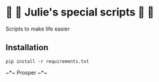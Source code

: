 # :sparkling_heart: :sparkling_heart: Julie's special scripts :sparkling_heart: :sparkling_heart:

Scripts to make life easier

## Installation
```
pip install -r requirements.txt
```
~*~ Prosper ~*~